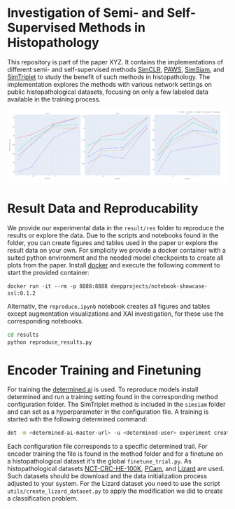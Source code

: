 # Investigation of Semi- and Self-Supervised Methods in Histopathology
 This repository is part of the paper XYZ. It contains the implementations of different semi- and self-supervised methods [SimCLR](https://arxiv.org/pdf/2002.05709.pdf), [PAWS](https://arxiv.org/pdf/2104.13963.pdf), [SimSiam](https://arxiv.org/pdf/2011.10566.pdf), and [SimTriplet](https://arxiv.org/abs/2103.05585) to study the benefit of such methods in histopathology. The implementation explores the methods with various network settings on public histopathological datasets, focusing on only a few labeled data available in the training process.

![Benefits over architectural settings](./results/res/readme.png)


# Result Data and Reproducability
We provide our experimental data in the `result/res` folder to reproduce the results or explore the data. Due to the scripts and notebooks found in the folder, you can create figures and tables used in the paper or explore the result data on your own. For simplicity we provide a docker container with a suited python environment and the needed model checkpoints to create all plots from the paper. Install [docker](https://www.docker.com/) and execute the following comment to start the provided container:

```
docker run -it --rm -p 8888:8888 deepprojects/notebook-showcase-ssl:0.1.2
```


Alternativ, the `reproduce.ipynb` notebook creates all figures and tables except augmentation visualizations and XAI investigation, for these use the corresponding notebooks.

```bash
cd results
python reproduce_results.py
```

# Encoder Training and Finetuning
For training the [determined ai](https://www.determined.ai/) is used. To reproduce models install determined and run a training setting found in the corresponding method configuration folder. The SimTriplet method is included in the `simsiam` folder and can set as a hyperparameter in the configuration file. A training is started with the following determined command:

```bash
det -m <determined-ai-master-url> -u <determined-user> experiment create <train-config-path> <trail-path>
```

Each configuration file corresponds to a specific determined trail. For encoder training the file is found in the method folder and for a finetune on a histopathological dataset it's the global `finetune_trial.py`. As histopathological datasets [NCT-CRC-HE-100K](https://zenodo.org/record/1214456), [PCam](https://github.com/basveeling/pcam), and [Lizard](https://warwick.ac.uk/fac/cross_fac/tia/data/) are used. Such datasets should be download and the data initialization process adjusted to your system. For the Lizard dataset you need to use the script `utils/create_lizard_dataset.py` to apply the modification we did to create a classification problem.  
